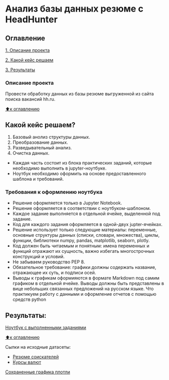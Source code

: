 # Анализ базы данных резюме с HeadHunter

## Оглавление

[1. Описание проекта]()

[2. Какой кейс решаем]()

[3. Результаты]()



### Описание проектa

Провести обработку данных из базы резюме выгруженной из сайта поиска вакансий hh.ru.


[⬆️к оглавлению]()

## Какой кейс решаем?

1. Базовый анолиз структуры данных.
2. Преобразование данных.
3. Разведывательный анализ.
4. Очистка данных.

* Каждая часть состоит из блока практических заданий, которые необходимо выполнить в jupyter-ноутбуке.
* Ноутбук необходимо оформить на основе предоставленного шаблона и требований.

### Требования к оформлению  ноутбука

* Решение оформляется только в Jupyter Notebook.
* Решение оформляется в соответствии с ноутбуком-шаблоном.
* Каждое задание выполняется в отдельной ячейке, выделенной под задание.
* Код для каждого задания оформляется в одной-двух jupter-ячейках.
* Решение использует только следующие материалы: переменные, основные структуры данных (списки, словари, множества), циклы, функции, библиотеки numpy, pandas, matplotlib, seaborn, plotly.
* Код должен быть читаемым и понятным: имена переменных и функций отражают их сущность, важно избегать многострочных конструкций и условий.
* Не забываем руководство РЕР 8.
* Обязательное требование: графики должны содержать название, отражающее их суть, и подписи осей.
* Выводы к графикам оформияются в формате Markdown под самим графиком в отдельной ячейке. Выводы должны быть представлены в вице небольших связанных предложений на русском языке. Что практикуем работу с данными и оформление отчетов с помощью средств руthon

## Результаты:

[Ноутбук с выполненными заданиями]()


[⬆️к оглавлению]()

Сылки на исходные датасеты:

* [Резюме соискателей]()
* [Курсы валют]()


[Сохраненные графика плотли]()

